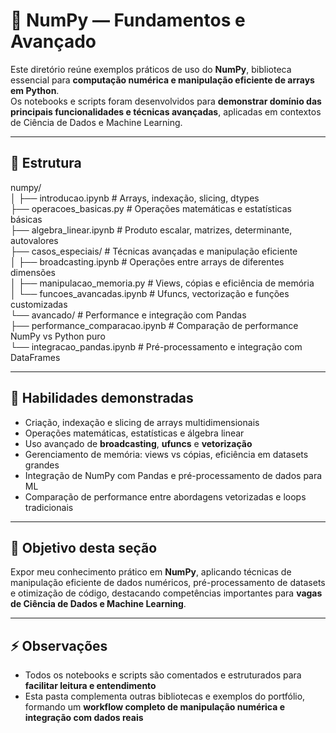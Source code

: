 # 🔢 NumPy — Fundamentos e Avançado

Este diretório reúne exemplos práticos de uso do **NumPy**, biblioteca essencial para **computação numérica e manipulação eficiente de arrays em Python**.  
Os notebooks e scripts foram desenvolvidos para **demonstrar domínio das principais funcionalidades e técnicas avançadas**, aplicadas em contextos de Ciência de Dados e Machine Learning.

---

## 📂 Estrutura

numpy/  
│
├── introducao.ipynb             # Arrays, indexação, slicing, dtypes  
├── operacoes_basicas.py         # Operações matemáticas e estatísticas básicas  
├── algebra_linear.ipynb         # Produto escalar, matrizes, determinante, autovalores  
├── casos_especiais/             # Técnicas avançadas e manipulação eficiente  
│   ├── broadcasting.ipynb       # Operações entre arrays de diferentes dimensões  
│   ├── manipulacao_memoria.py   # Views, cópias e eficiência de memória  
│   └── funcoes_avancadas.ipynb  # Ufuncs, vectorização e funções customizadas  
└── avancado/                    # Performance e integração com Pandas  
    ├── performance_comparacao.ipynb # Comparação de performance NumPy vs Python puro  
    └── integracao_pandas.ipynb      # Pré-processamento e integração com DataFrames  

---

## 🔑 Habilidades demonstradas

- Criação, indexação e slicing de arrays multidimensionais  
- Operações matemáticas, estatísticas e álgebra linear  
- Uso avançado de **broadcasting**, **ufuncs** e **vetorização**  
- Gerenciamento de memória: views vs cópias, eficiência em datasets grandes  
- Integração de NumPy com Pandas e pré-processamento de dados para ML  
- Comparação de performance entre abordagens vetorizadas e loops tradicionais  

---

## 🎯 Objetivo desta seção

Expor meu conhecimento prático em **NumPy**, aplicando técnicas de manipulação eficiente de dados numéricos, pré-processamento de datasets e otimização de código, destacando competências importantes para **vagas de Ciência de Dados e Machine Learning**.

---

## ⚡ Observações

- Todos os notebooks e scripts são comentados e estruturados para **facilitar leitura e entendimento**  
- Esta pasta complementa outras bibliotecas e exemplos do portfólio, formando um **workflow completo de manipulação numérica e integração com dados reais**
